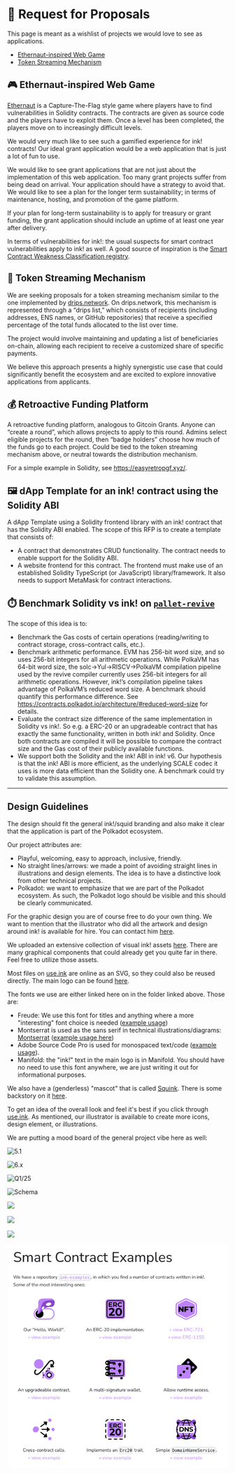 # 📣 Request for Proposals

This page is meant as a wishlist of projects we would love to see
as applications.

- [Ethernaut-inspired Web Game](#-ethernaut-inspired-web-game)
- [Token Streaming Mechanism](#-token-streaming-mechanism)

## 🎮 Ethernaut-inspired Web Game

[Ethernaut](https://ethernaut.openzeppelin.com/) is a Capture-The-Flag style
game where players have to find vulnerabilities in Solidity contracts.
The contracts are given as source code and the players have to exploit them.
Once a level has been completed, the players move on to increasingly difficult
levels.

We would very much like to see such a gamified experience for ink! contracts!
Our ideal grant application would be a web application that is just a lot of
fun to use.

We would like to see grant applications that are not just about the implementation
of this web application. Too many grant projects suffer from being dead on arrival.
Your application should have a strategy to avoid that. We would like to see a plan
for the longer term sustainability; in terms of maintenance, hosting, and promotion
of the game platform.

If your plan for long-term sustainability is to apply for treasury or grant funding,
the grant application should include an uptime of at least one year after delivery.

In terms of vulnerabilities for ink!: the usual suspects for smart contract
vulnerabilities apply to ink! as well. A good source of inspiration is the
[Smart Contract Weakness Classification registry](https://swcregistry.io/).

## 🚰 Token Streaming Mechanism

We are seeking proposals for a token streaming mechanism similar to the one implemented by [drips.network](https://www.drips.network/). On drips.network, this mechanism is represented through a “drips list,” which consists of recipients (including addresses, ENS names, or GitHub repositories) that receive a specified percentage of the total funds allocated to the list over time.

The project would involve maintaining and updating a list of beneficiaries on-chain, allowing each recipient to receive a customized share of specific payments.

We believe this approach presents a highly synergistic use case that could significantly benefit the ecosystem and are excited to explore innovative applications from applicants.

## 💰 Retroactive Funding Platform

A retroactive funding platform, analogous to Gitcoin Grants. Anyone can “create a round”, which allows projects to apply to this round. Admins select eligible projects for the round, then “badge holders” choose how much of the funds go to each project. Could be tied to the token streaming mechanism above, or neutral towards the distribution mechanism.

For a simple example in Solidity, see https://easyretropgf.xyz/.

## 🖼️ dApp Template for an ink! contract using the Solidity ABI

A dApp Template using a Solidity frontend library with an ink! contract that has the Solidity ABI enabled. The scope of this RFP is to create a template that consists of:

- A contract that demonstrates CRUD functionality. The contract needs to enable support for the Solidity ABI.
- A website frontend for this contract. The frontend must make use of an established Solidity TypeScript (or JavaScript) library/framework. It also needs to support MetaMask for contract interactions.

## ⏱️ Benchmark Solidity vs ink! on [`pallet-revive`](https://github.com/paritytech/polkadot-sdk/tree/master/substrate/frame/revive)

The scope of this idea is to:

- Benchmark the Gas costs of certain operations (reading/writing to contract storage, cross-contract calls, etc.).
- Benchmark arithmetic performance. EVM has 256-bit word size, and so uses 256-bit integers for all arithmetic operations. While PolkaVM has 64-bit word size, the solc→Yul→RISCV→PolkaVM compilation pipeline used by the revive compiler currently uses 256-bit integers for all arithmetic operations. However, ink!’s compilation pipeline takes advantage of PolkaVM’s reduced word size. A benchmark should quantify this performance difference. See https://contracts.polkadot.io/architecture/#reduced-word-size for details.
- Evaluate the contract size difference of the same implementation in Solidity vs ink!. So e.g. a ERC-20 or an upgradeable contract that has exactly the same functionality, written in both ink! and Solidity. Once both contracts are compiled it will be possible to compare the contract size and the Gas cost of their publicly available functions.
- We support both the Solidity and the ink! ABI in ink! v6. Our hypothesis is that the ink! ABI is more efficient, as the underlying SCALE codec it uses is more data efficient than the Solidity one. A benchmark could try to validate this assumption.


---

## Design Guidelines

The design should fit the general ink!/squid branding and also make it
clear that the application is part of the Polkadot ecosystem.

Our project attributes are:

* Playful, welcoming, easy to approach, inclusive, friendly.
* No straight lines/arrows: we made a point of avoiding straight
  lines in illustrations and design elements. The idea is to
  have a distinctive look from other technical projects.
* Polkadot: we want to emphasize that we are part of the Polkadot ecosystem.
  As such, the Polkadot logo should be visible and this should be clearly
  communicated.

For the graphic design you are of course free to do your own thing.
We want to mention that the illustrator who did all the artwork and design around
ink! is available for hire. You can contact him [here](https://dribbble.com/dmitrymoi).

We uploaded an extensive collection of visual ink! assets [here](https://drive.google.com/file/d/1Y4MAXwP0Fp_VvpgFpC5tYOdDZFkAbaK5/view?usp=sharing).
There are many graphical components that could already get you quite far in there.
Feel free to utilize those assets.

Most files on [use.ink](https://use.ink/) are online as an SVG, so they could also be reused directly.
The main logo can be found [here](https://use.ink/6.x/brand-assets/ink).

The fonts we use are either linked here on in the folder linked above.
Those are:

* Freude: We use this font for titles and anything where a more "interesting" font choice is needed ([example usage](https://use.ink/6.x/current-state))
* Montserrat is used as the sans serif in technical illustrations/diagrams: [Montserrat](https://fonts.google.com/specimen/Montserrat) ([example usage here](https://use.ink/img/kv.svg))
* Adobe Source Code Pro is used for monospaced text/code ([example usage](https://use.ink/assets/images/ink-substrate-e79085d5e963e7efd3ce90f17a711ba1.png)).
* Manifold: the "ink!" text in the main logo is in Manifold. You should have no need to use this font anywhere, we are just writing it out for informational purposes.

We also have a (genderless) "mascot" that is called [Squink](https://use.ink/6.x/brand-assets/ink/).
There is some backstory on it [here](https://use.ink/6.x/faq#who-is-squink).

To get an idea of the overall look and feel it's best if you click
through [use.ink](https://use.ink/).
As mentioned, our illustrator is available to create more icons, design element,
or illustrations.

We are putting a mood board of the general project vibe here as well:

![5.1](https://use.ink/img/title/ink!-5.1.svg)

![6.x](https://use.ink/img/title/ink!-6.0.svg)

![Q1/25](https://use.ink/img/title/q1-25.svg)

![Schema](https://use.ink/assets/images/ink-substrate-e79085d5e963e7efd3ce90f17a711ba1.png)

![](https://use.ink/assets/images/rpc-ccec58e60565046371859aaacd6475bd.svg)

![](https://use.ink/img/test-smart-contract-with-chain-snapshot.svg)

![](https://use.ink/img/storage-layout.svg)

![Icons](.images/bounty001-icons.png)
